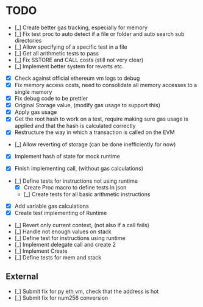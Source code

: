 # TODO

- [_] Create better gas tracking, especially for memory
- [_] Fix test proc to auto detect if a file or folder and auto search sub directories
- [_] Allow specifying of a specific test in a file
- [_] Get all arithmetic tests to pass
- [_] Fix SSTORE and CALL costs (still not very clear)
- [_] Implement better system for reverts etc.
- [x] Check against official ethereum vm logs to debug
- [x] Fix memory access costs, need to consolidate all memory accesses to a single memory
- [x] Fix debug code to be prettier
- [x] Original Storage value, (modify gas usage to support this)
- [x] Apply gas usage
- [x] Get the root hash to work on a test, require making sure gas usage is applied and that the hash is calculated correctly
- [x] Restructure the way in which a transaction is called on the EVM
- [_] Allow reverting of storage (can be done inefficiently for now)
- [x] Implement hash of state for mock runtime

- [x] Finish implementing call, (without gas calculations)
- [_] Define tests for instructions not using runtime
    - [x] Create Proc macro to define tests in json
    - [_] Create tests for all basic arithmetic instructions
- [x] Add variable gas calculations
- [x] Create test implementing of Runtime
- [_] Revert only current context, (not also if a call fails)
- [_] Handle not enough values on stack
- [_] Define test for instructions using runtime
- [_] Implement delegate call and create 2
- [_] Implement Create
- [_] Define tests for mem and stack

## External

- [_] Submit fix for py eth vm, check that the address is hot
- [_] Submit fix for num256 conversion
